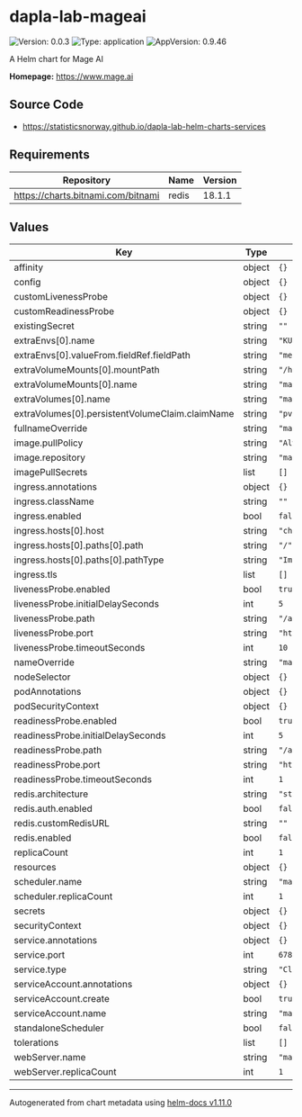 # dapla-lab-mageai

![Version: 0.0.3](https://img.shields.io/badge/Version-0.0.3-informational?style=flat-square) ![Type: application](https://img.shields.io/badge/Type-application-informational?style=flat-square) ![AppVersion: 0.9.46](https://img.shields.io/badge/AppVersion-0.9.46-informational?style=flat-square)

A Helm chart for Mage AI

**Homepage:** <https://www.mage.ai>

## Source Code

* <https://statisticsnorway.github.io/dapla-lab-helm-charts-services>

## Requirements

| Repository | Name | Version |
|------------|------|---------|
| https://charts.bitnami.com/bitnami | redis | 18.1.1 |

## Values

| Key | Type | Default | Description |
|-----|------|---------|-------------|
| affinity | object | `{}` |  |
| config | object | `{}` |  |
| customLivenessProbe | object | `{}` |  |
| customReadinessProbe | object | `{}` |  |
| existingSecret | string | `""` |  |
| extraEnvs[0].name | string | `"KUBE_NAMESPACE"` |  |
| extraEnvs[0].valueFrom.fieldRef.fieldPath | string | `"metadata.namespace"` |  |
| extraVolumeMounts[0].mountPath | string | `"/home/src"` |  |
| extraVolumeMounts[0].name | string | `"mage-fs"` |  |
| extraVolumes[0].name | string | `"mage-fs"` |  |
| extraVolumes[0].persistentVolumeClaim.claimName | string | `"pvc-mage"` |  |
| fullnameOverride | string | `"mageai"` |  |
| image.pullPolicy | string | `"Always"` |  |
| image.repository | string | `"mageai/mageai"` |  |
| imagePullSecrets | list | `[]` |  |
| ingress.annotations | object | `{}` |  |
| ingress.className | string | `""` |  |
| ingress.enabled | bool | `false` |  |
| ingress.hosts[0].host | string | `"chart-example.local"` |  |
| ingress.hosts[0].paths[0].path | string | `"/"` |  |
| ingress.hosts[0].paths[0].pathType | string | `"ImplementationSpecific"` |  |
| ingress.tls | list | `[]` |  |
| livenessProbe.enabled | bool | `true` |  |
| livenessProbe.initialDelaySeconds | int | `5` |  |
| livenessProbe.path | string | `"/api/status"` |  |
| livenessProbe.port | string | `"http"` |  |
| livenessProbe.timeoutSeconds | int | `10` |  |
| nameOverride | string | `"mageai"` |  |
| nodeSelector | object | `{}` |  |
| podAnnotations | object | `{}` |  |
| podSecurityContext | object | `{}` |  |
| readinessProbe.enabled | bool | `true` |  |
| readinessProbe.initialDelaySeconds | int | `5` |  |
| readinessProbe.path | string | `"/api/status"` |  |
| readinessProbe.port | string | `"http"` |  |
| readinessProbe.timeoutSeconds | int | `1` |  |
| redis.architecture | string | `"standalone"` |  |
| redis.auth.enabled | bool | `false` |  |
| redis.customRedisURL | string | `""` |  |
| redis.enabled | bool | `false` |  |
| replicaCount | int | `1` |  |
| resources | object | `{}` |  |
| scheduler.name | string | `"mageai-scheduler"` |  |
| scheduler.replicaCount | int | `1` |  |
| secrets | object | `{}` |  |
| securityContext | object | `{}` |  |
| service.annotations | object | `{}` |  |
| service.port | int | `6789` |  |
| service.type | string | `"ClusterIP"` |  |
| serviceAccount.annotations | object | `{}` |  |
| serviceAccount.create | bool | `true` |  |
| serviceAccount.name | string | `"mageai"` |  |
| standaloneScheduler | bool | `false` |  |
| tolerations | list | `[]` |  |
| webServer.name | string | `"mageai-webserver"` |  |
| webServer.replicaCount | int | `1` |  |

----------------------------------------------
Autogenerated from chart metadata using [helm-docs v1.11.0](https://github.com/norwoodj/helm-docs/releases/v1.11.0)

